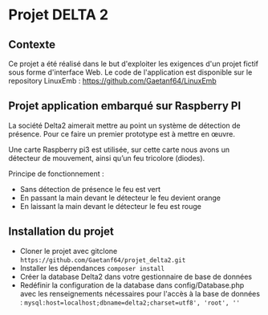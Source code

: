 # Projet DELTA 2

## Contexte

Ce projet a été réalisé dans le but d'exploiter les exigences d'un projet fictif sous forme d'interface Web.
Le code de l'application est disponible sur le repository LinuxEmb : https://github.com/Gaetanf64/LinuxEmb

## Projet application embarqué sur Raspberry PI

La société Delta2 aimerait mettre au point un système de détection de présence. Pour ce faire un premier prototype est à mettre en œuvre.

Une carte Raspberry pi3 est utilisée, sur cette carte nous avons un détecteur de mouvement, ainsi qu’un feu tricolore (diodes).

Principe de fonctionnement : 
- Sans détection de présence le feu est vert
- En passant la main devant le détecteur le feu devient orange
- En laissant la main devant le détecteur le feu est rouge

## Installation du projet 

* Cloner le projet avec gitclone 
```https://github.com/Gaetanf64/projet_delta2.git```
* Installer les dépendances 
``composer install``
* Créer la database Delta2 dans votre gestionnaire de base de données
* Redéfinir la configuration de la database dans config/Database.php avec les renseignements nécessaires pour l'accès à la base de données : 
``mysql:host=localhost;dbname=delta2;charset=utf8', 'root', ''``